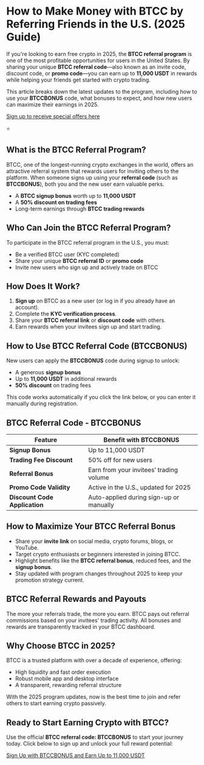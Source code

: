 

<h1>How to Make Money with BTCC by Referring Friends in the U.S. (2025 Guide)</h1>

<p>If you're looking to earn free crypto in 2025, the <strong>BTCC referral program</strong> is one of the most profitable opportunities for users in the United States. By sharing your unique <strong>BTCC referral code</strong>—also known as an invite code, discount code, or <strong>promo code</strong>—you can earn up to <strong>11,000 USDT</strong> in rewards while helping your friends get started with crypto trading.</p>

<p>This article breaks down the latest updates to the program, including how to use your <strong>BTCCBONUS</strong> code, what bonuses to expect, and how new users can maximize their earnings in 2025.</p>
<p><a href="https://partner.btcc.com/us/c/BTCCBONUS/9303" target="_blank">Sign up to receive special offers here</a></p

<img src="https://images.mirror-media.xyz/publication-images/Poz8BlB9BgSoA-3eFI7xG.png?height=500&amp;width=1000" decoding="async" data-nimg="fill" class="css-xah9so" style="position: absolute; inset: 0px; box-sizing: border-box; padding: 0px; border: none; margin: auto; display: block; width: 0px; height: 0px; min-width: 100%; max-width: 100%; min-height: 100%; max-height: 100%;">⭐
<h2>What is the BTCC Referral Program?</h2>

<p>BTCC, one of the longest-running crypto exchanges in the world, offers an attractive referral system that rewards users for inviting others to the platform. When someone signs up using your <strong>referral code</strong> (such as <strong>BTCCBONUS</strong>), both you and the new user earn valuable perks.</p>

<ul>
  <li>A <strong>BTCC signup bonus</strong> worth up to <strong>11,000 USDT</strong></li>
  <li>A <strong>50% discount on trading fees</strong></li>
  <li>Long-term earnings through <strong>BTCC trading rewards</strong></li>
</ul>

<h2>Who Can Join the BTCC Referral Program?</h2>

<p>To participate in the BTCC referral program in the U.S., you must:</p>

<ul>
  <li>Be a verified BTCC user (KYC completed)</li>
  <li>Share your unique <strong>BTCC referral ID</strong> or <strong>promo code</strong></li>
  <li>Invite new users who sign up and actively trade on BTCC</li>
</ul>

<h2>How Does It Work?</h2>

<ol>
  <li><strong>Sign up</strong> on BTCC as a new user (or log in if you already have an account).</li>
  <li>Complete the <strong>KYC verification process</strong>.</li>
  <li>Share your <strong>BTCC referral link</strong> or <strong>discount code</strong> with others.</li>
  <li>Earn rewards when your invitees sign up and start trading.</li>
</ol>

<h2>How to Use BTCC Referral Code (BTCCBONUS)</h2>

<p>New users can apply the <strong>BTCCBONUS</strong> code during signup to unlock:</p>

<ul>
  <li>A generous <strong>signup bonus</strong></li>
  <li>Up to <strong>11,000 USDT</strong> in additional rewards</li>
  <li><strong>50% discount</strong> on trading fees</li>
</ul>

<p>This code works automatically if you click the link below, or you can enter it manually during registration.</p>

<h2>BTCC Referral Code - BTCCBONUS</h2>

<table>
  <thead>
    <tr>
      <th>Feature</th>
      <th>Benefit with BTCCBONUS</th>
    </tr>
  </thead>
  <tbody>
    <tr>
      <td><strong>Signup Bonus</strong></td>
      <td>Up to 11,000 USDT</td>
    </tr>
    <tr>
      <td><strong>Trading Fee Discount</strong></td>
      <td>50% off for new users</td>
    </tr>
    <tr>
      <td><strong>Referral Bonus</strong></td>
      <td>Earn from your invitees’ trading volume</td>
    </tr>
    <tr>
      <td><strong>Promo Code Validity</strong></td>
      <td>Active in the U.S., updated for 2025</td>
    </tr>
    <tr>
      <td><strong>Discount Code Application</strong></td>
      <td>Auto-applied during sign-up or manually</td>
    </tr>
  </tbody>
</table>

<h2>How to Maximize Your BTCC Referral Bonus</h2>

<ul>
  <li>Share your <strong>invite link</strong> on social media, crypto forums, blogs, or YouTube.</li>
  <li>Target crypto enthusiasts or beginners interested in joining BTCC.</li>
  <li>Highlight benefits like the <strong>BTCC referral bonus</strong>, reduced fees, and the <strong>signup bonus</strong>.</li>
  <li>Stay updated with program changes throughout 2025 to keep your promotion strategy current.</li>
</ul>

<h2>BTCC Referral Rewards and Payouts</h2>

<p>The more your referrals trade, the more you earn. BTCC pays out referral commissions based on your invitees' trading activity. All bonuses and rewards are transparently tracked in your BTCC dashboard.</p>

<h2>Why Choose BTCC in 2025?</h2>

<p>BTCC is a trusted platform with over a decade of experience, offering:</p>

<ul>
  <li>High liquidity and fast order execution</li>
  <li>Robust mobile app and desktop interface</li>
  <li>A transparent, rewarding referral structure</li>
</ul>

<p>With the 2025 program updates, now is the best time to join and refer others to start earning crypto passively.</p>

<h2>Ready to Start Earning Crypto with BTCC?</h2>

<p>Use the official <strong>BTCC referral code: BTCCBONUS</strong> to start your journey today. Click below to sign up and unlock your full reward potential:</p>

<p>
  <a href="https://partner.btcc.com/us/c/BTCCBONUS/9303" target="_blank" class="cta-button">
    Sign Up with BTCCBONUS and Earn Up to 11,000 USDT
  </a>
</p>

</body>
</html>
